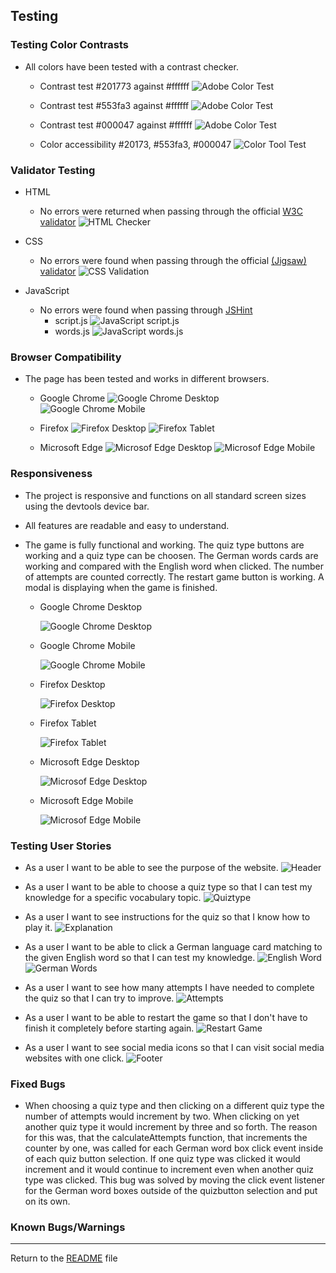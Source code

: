 ## Testing 

### Testing Color Contrasts

- All colors have been tested with a contrast checker.

  - Contrast test #201773 against #ffffff
  ![Adobe Color Test](documentation/screenshots/colortesttwo.png)

  - Contrast test #553fa3 against #ffffff
  ![Adobe Color Test](documentation/screenshots/colortestthree.png)

  - Contrast test #000047 against #ffffff
  ![Adobe Color Test](documentation/screenshots/colortestfour.png)

  - Color accessibility #20173, #553fa3, #000047
  ![Color Tool Test](documentation/screenshots/colortestone.png)

### Validator Testing 

- HTML
  - No errors were returned when passing through the official [W3C validator](https://validator.w3.org/nu/?doc=https%3A%2F%2Fjulianegampe.github.io%2Fvocabulary-quiz%2F)
    ![HTML Checker](documentation/screenshots/htmlchecker.png)

- CSS
  - No errors were found when passing through the official [(Jigsaw) validator](https://jigsaw.w3.org/css-validator/validator?uri=https%3A%2F%2Fjulianegampe.github.io%2Fvocabulary-quiz%2F&profile=css3svg&usermedium=all&warning=1&vextwarning=&lang=en)
    ![CSS Validation](documentation/screenshots/cssvalidation.png)

- JavaScript
  - No errors were found when passing through [JSHint](https://jshint.com/)
    - script.js
    ![JavaScript script.js](documentation/screenshots/jshintscript.png)
    - words.js
    ![JavaScript words.js](documentation/screenshots/jshintwords.png)

### Browser Compatibility

- The page has been tested and works in different browsers.

  - Google Chrome
  ![Google Chrome Desktop](documentation/screenshots/googlechrome.png)
  ![Google Chrome Mobile](documentation/screenshots/googlechromemobile.png)

  - Firefox
  ![Firefox Desktop](documentation/screenshots/firefox.png)
  ![Firefox Tablet](documentation/screenshots/firefoxtablet.png)

  - Microsoft Edge
  ![Microsof Edge Desktop](documentation/screenshots/microsoftedge.png)
  ![Microsof Edge Mobile](documentation/screenshots/microsoftedgemobile.png)

### Responsiveness

- The project is responsive and functions on all standard screen sizes using the devtools device bar.
- All features are readable and easy to understand.
- The game is fully functional and working. The quiz type buttons are working and a quiz type can be choosen. The German words cards are working and compared with the English word when clicked. The number of attempts are counted correctly. The restart game button is working. A modal is displaying when the game is finished.

    - Google Chrome Desktop

      ![Google Chrome Desktop](documentation/screenshots/googlechrome.png)

    - Google Chrome Mobile

      ![Google Chrome Mobile](documentation/screenshots/googlechromemobile.png)

    - Firefox Desktop

      ![Firefox Desktop](documentation/screenshots/firefox.png)

    - Firefox Tablet

      ![Firefox Tablet](documentation/screenshots/firefoxtablet.png)

    - Microsoft Edge Desktop

      ![Microsof Edge Desktop](documentation/screenshots/microsoftedge.png)

    - Microsoft Edge Mobile

      ![Microsof Edge Mobile](documentation/screenshots/microsoftedgemobile.png)

### Testing User Stories

- As a user I want to be able to see the purpose of the website.
![Header](documentation/screenshots/header.png)

- As a user I want to be able to choose a quiz type so that I can test my knowledge for a specific vocabulary topic.
![Quiztype](documentation/screenshots/quiztype.png)

- As a user I want to see instructions for the quiz so that I know how to play it.
![Explanation](documentation/screenshots/explanation.png)

- As a user I want to be able to click a German language card matching to the given English word so that I can test my knowledge. 
![English Word](documentation/screenshots/englishword.png)
![German Words](documentation/screenshots/germanwords.png)

- As a user I want to see how many attempts I have needed to complete the quiz so that I can try to improve.
![Attempts](documentation/screenshots/attempts.png)

- As a user I want to be able to restart the game so that I don't have to finish it completely before starting again.
![Restart Game](documentation/screenshots/restartgame.png)

- As a user I want to see social media icons so that I can visit social media websites with one click.
![Footer](documentation/screenshots/footer.png)

### Fixed Bugs

- When choosing a quiz type and then clicking on a different quiz type the number of attempts would     increment by two. When clicking on yet another quiz type it would increment by three and so forth. The reason for this was, that the calculateAttempts function, that increments the counter by one, was called for each German word box click event inside of each quiz button selection. If one quiz type was clicked it would increment and it would continue to increment even when another quiz type was clicked. This bug was solved by moving the click event listener for the German word boxes outside of the quizbutton selection and put on its own. 

### Known Bugs/Warnings



---

Return to the [README](README.md) file
